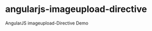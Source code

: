 angularjs-imageupload-directive
===============================

AngularJS imageupload-Directive Demo